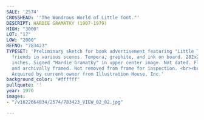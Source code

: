```yaml
---
SALE: '2574'
CROSSHEAD: '"The Wondrous World of Little Toot."'
DESCRIPT: HARDIE GRAMATKY (1907-1979)
HIGH: "3000"
LOT: "17"
LOW: "2000"
REFNO: "783423"
TYPESET: 'Preliminary sketch for book advertisement featuring "Little Toot" and his
  friends in various scenes. Tempera, graphite, and ink on board. 282x225 mm; 11x8¾
  inches. Signed "Hardie Gramatky" in upper center image. Not dated. Float mounted
  and archivally framed. Not removed from frame for inspection. <br><br>Provenance:
  Acquired by current owner from Illustration House, Inc.'
background_color: "#ffffff"
pullquote: ''
year: 1970
images:
- "/v1622664034/2574/783423_VIEW_02_02.jpg"

---
```


